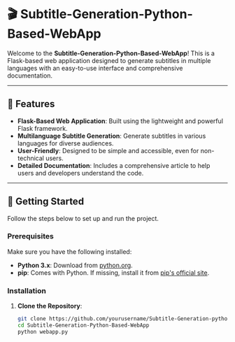 
# 🎬 Subtitle-Generation-Python-Based-WebApp

Welcome to the **Subtitle-Generation-Python-Based-WebApp**! This is a Flask-based web application designed to generate subtitles in multiple languages with an easy-to-use interface and comprehensive documentation.

---

## 🌟 Features

- **Flask-Based Web Application**: Built using the lightweight and powerful Flask framework.
- **Multilanguage Subtitle Generation**: Generate subtitles in various languages for diverse audiences.
- **User-Friendly**: Designed to be simple and accessible, even for non-technical users.
- **Detailed Documentation**: Includes a comprehensive article to help users and developers understand the code.

---

## 🚀 Getting Started

Follow the steps below to set up and run the project.

### Prerequisites

Make sure you have the following installed:
- **Python 3.x**: Download from [python.org](https://www.python.org/).
- **pip**: Comes with Python. If missing, install it from [pip's official site](https://pip.pypa.io/en/stable/installation/).

### Installation

1. **Clone the Repository**:
   ```bash
   git clone https://github.com/yourusername/Subtitle-Generation-python-based-WebApp.git
   cd Subtitle-Generation-Python-Based-WebApp
   python webapp.py
